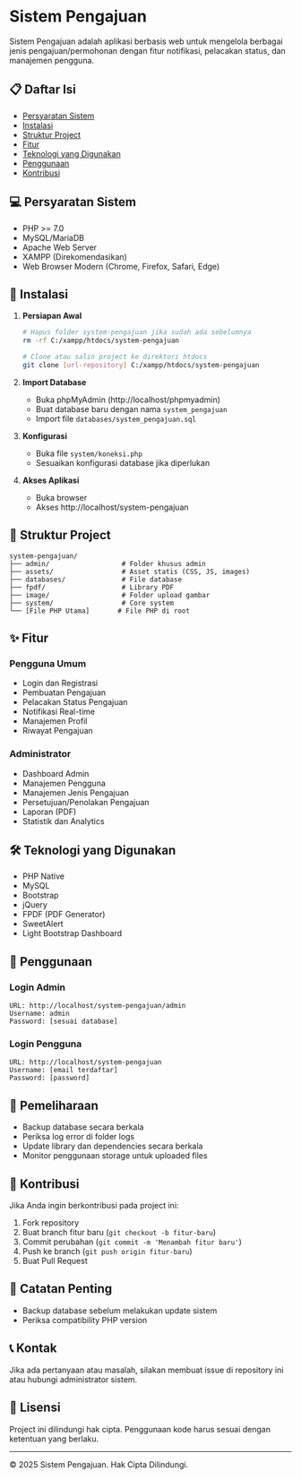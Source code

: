 ﻿# Sistem Pengajuan

Sistem Pengajuan adalah aplikasi berbasis web untuk mengelola berbagai jenis pengajuan/permohonan dengan fitur notifikasi, pelacakan status, dan manajemen pengguna.

## 📋 Daftar Isi

- [Persyaratan Sistem](#persyaratan-sistem)
- [Instalasi](#instalasi)
- [Struktur Project](#struktur-project)
- [Fitur](#fitur)
- [Teknologi yang Digunakan](#teknologi-yang-digunakan)
- [Penggunaan](#penggunaan)
- [Kontribusi](#kontribusi)

## 💻 Persyaratan Sistem

- PHP >= 7.0
- MySQL/MariaDB
- Apache Web Server
- XAMPP (Direkomendasikan)
- Web Browser Modern (Chrome, Firefox, Safari, Edge)

## 🚀 Instalasi

1. **Persiapan Awal**

   ```bash
   # Hapus folder system-pengajuan jika sudah ada sebelumnya
   rm -rf C:/xampp/htdocs/system-pengajuan

   # Clone atau salin project ke direktori htdocs
   git clone [url-repository] C:/xampp/htdocs/system-pengajuan
   ```

2. **Import Database**

   - Buka phpMyAdmin (http://localhost/phpmyadmin)
   - Buat database baru dengan nama `system_pengajuan`
   - Import file `databases/system_pengajuan.sql`

3. **Konfigurasi**

   - Buka file `system/koneksi.php`
   - Sesuaikan konfigurasi database jika diperlukan

4. **Akses Aplikasi**
   - Buka browser
   - Akses http://localhost/system-pengajuan

## 📁 Struktur Project

```
system-pengajuan/
├── admin/                  # Folder khusus admin
├── assets/                 # Asset statis (CSS, JS, images)
├── databases/              # File database
├── fpdf/                   # Library PDF
├── image/                  # Folder upload gambar
├── system/                 # Core system
└── [File PHP Utama]       # File PHP di root
```

## ✨ Fitur

### Pengguna Umum

- Login dan Registrasi
- Pembuatan Pengajuan
- Pelacakan Status Pengajuan
- Notifikasi Real-time
- Manajemen Profil
- Riwayat Pengajuan

### Administrator

- Dashboard Admin
- Manajemen Pengguna
- Manajemen Jenis Pengajuan
- Persetujuan/Penolakan Pengajuan
- Laporan (PDF)
- Statistik dan Analytics

## 🛠 Teknologi yang Digunakan

- PHP Native
- MySQL
- Bootstrap
- jQuery
- FPDF (PDF Generator)
- SweetAlert
- Light Bootstrap Dashboard

## 📖 Penggunaan

### Login Admin

```
URL: http://localhost/system-pengajuan/admin
Username: admin
Password: [sesuai database]
```

### Login Pengguna

```
URL: http://localhost/system-pengajuan
Username: [email terdaftar]
Password: [password]
```

## 🔄 Pemeliharaan

- Backup database secara berkala
- Periksa log error di folder logs
- Update library dan dependencies secara berkala
- Monitor penggunaan storage untuk uploaded files

## 🤝 Kontribusi

Jika Anda ingin berkontribusi pada project ini:

1. Fork repository
2. Buat branch fitur baru (`git checkout -b fitur-baru`)
3. Commit perubahan (`git commit -m 'Menambah fitur baru'`)
4. Push ke branch (`git push origin fitur-baru`)
5. Buat Pull Request

## 🔑 Catatan Penting

- Backup database sebelum melakukan update sistem
- Periksa compatibility PHP version

## 📞 Kontak

Jika ada pertanyaan atau masalah, silakan membuat issue di repository ini atau hubungi administrator sistem.

## 📝 Lisensi

Project ini dilindungi hak cipta. Penggunaan kode harus sesuai dengan ketentuan yang berlaku.

---

&copy; 2025 Sistem Pengajuan. Hak Cipta Dilindungi.
